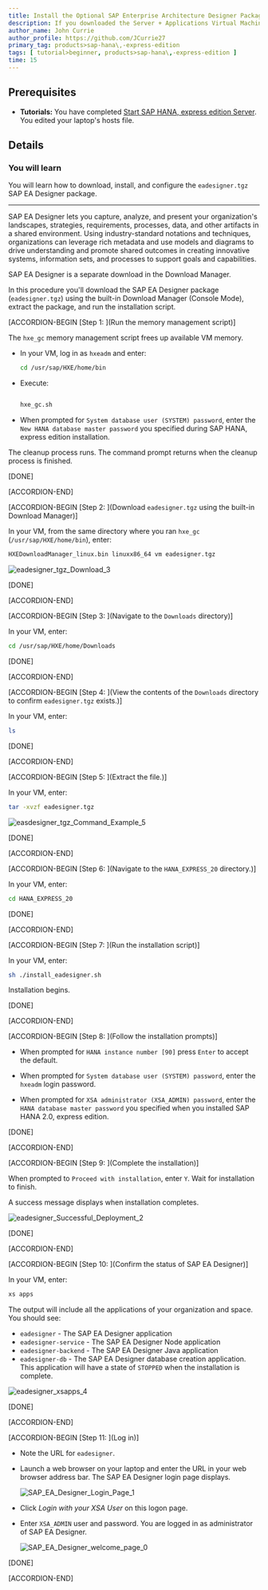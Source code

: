 ```yaml
---
title: Install the Optional SAP Enterprise Architecture Designer Package for SAP HANA, express edition (Preconfigured VM)
description: If you downloaded the Server + Applications Virtual Machine package (`hxexsa.ova`), you have the option of installing the SAP Enterprise Architecture Designer (SAP EA Designer) tool.
author_name: John Currie
author_profile: https://github.com/JCurrie27
primary_tag: products>sap-hana\,-express-edition
tags: [ tutorial>beginner, products>sap-hana\,-express-edition ]
time: 15
---
```


<!-- loio8f68fc9f49774010a5d438fea258f61f -->

## Prerequisites
 - **Tutorials:**  You have completed [Start SAP HANA, express edition Server](hxe-ua-getting-started-vm). 
You edited your laptop's hosts file.


## Details
### You will learn
You will learn how to download, install, and configure the `eadesigner.tgz` SAP EA Designer package.

---

SAP EA Designer lets you capture, analyze, and present your organization's landscapes, strategies, requirements, processes, data, and other artifacts in a shared environment. Using industry-standard notations and techniques, organizations can leverage rich metadata and use models and diagrams to drive understanding and promote shared outcomes in creating innovative systems, information sets, and processes to support goals and capabilities.

SAP EA Designer is a separate download in the Download Manager.

In this procedure you'll download the SAP EA Designer package (`eadesigner.tgz`) using the built-in Download Manager (Console Mode), extract the package, and run the installation script.

[ACCORDION-BEGIN [Step 1: ](Run the memory management script)]

The `hxe_gc` memory management script frees up available VM memory.

-   In your VM, log in as `hxeadm` and enter:

    ```bash
    cd /usr/sap/HXE/home/bin
    ```

-   Execute:

    ```bash
    
    hxe_gc.sh
    ```

-   When prompted for `System database user (SYSTEM) password`, enter the `New HANA database master password` you specified during SAP HANA, express edition installation.


The cleanup process runs. The command prompt returns when the cleanup process is finished.

[DONE]

[ACCORDION-END]

[ACCORDION-BEGIN [Step 2: ](Download `eadesigner.tgz` using the built-in Download Manager)]

In your VM, from the same directory where you ran `hxe_gc` (`/usr/sap/HXE/home/bin`), enter:

```bash
HXEDownloadManager_linux.bin linuxx86_64 vm eadesigner.tgz
```

![eadesigner_tgz_Download_3](eadesigner_tgz_Download_3.png)

[DONE]

[ACCORDION-END]

[ACCORDION-BEGIN [Step 3: ](Navigate to the `Downloads` directory)]

In your VM, enter:

```bash
cd /usr/sap/HXE/home/Downloads
```

[DONE]

[ACCORDION-END]

[ACCORDION-BEGIN [Step 4: ](View the contents of the `Downloads` directory to confirm `eadesigner.tgz` exists.)]

In your VM, enter:

```bash
ls
```

[DONE]

[ACCORDION-END]

[ACCORDION-BEGIN [Step 5: ](Extract the file.)]

In your VM, enter:

```bash
tar -xvzf eadesigner.tgz
```

![easdesigner_tgz_Command_Example_5](easdesigner_tgz_Command_Example_5.png)

[DONE]

[ACCORDION-END]

[ACCORDION-BEGIN [Step 6: ](Navigate to the `HANA_EXPRESS_20` directory.)]

In your VM, enter:

```bash
cd HANA_EXPRESS_20
```

[DONE]

[ACCORDION-END]

[ACCORDION-BEGIN [Step 7: ](Run the installation script)]

In your VM, enter:

```bash
sh ./install_eadesigner.sh
```

Installation begins.

[DONE]

[ACCORDION-END]

[ACCORDION-BEGIN [Step 8: ](Follow the installation prompts)]

-   When prompted for `HANA instance number [90]` press `Enter` to accept the default.

-   When prompted for `System database user (SYSTEM) password`, enter the `hxeadm` login password.

-   When prompted for `XSA administrator (XSA_ADMIN) password`, enter the `HANA database master password` you specified when you installed SAP HANA 2.0, express edition.


[DONE]

[ACCORDION-END]

[ACCORDION-BEGIN [Step 9: ](Complete the installation)]

When prompted to `Proceed with installation`, enter `Y`. Wait for installation to finish.

A success message displays when installation completes.

![eadesigner_Successful_Deployment_2](eadesigner_Successful_Deployment_2.png)

[DONE]

[ACCORDION-END]

[ACCORDION-BEGIN [Step 10: ](Confirm the status of SAP EA Designer)]

In your VM, enter:

```bash
xs apps
```

The output will include all the applications of your organization and space. You should see:

-   `eadesigner` - The SAP EA Designer application
-   `eadesigner-service` - The SAP EA Designer Node application
-   `eadesigner-backend` - The SAP EA Designer Java application
-   `eadesigner-db` - The SAP EA Designer database creation application. This application will have a state of `STOPPED` when the installation is complete.

![eadesigner_xsapps_4](eadesigner_xsapps_4.png)

[DONE]

[ACCORDION-END]

[ACCORDION-BEGIN [Step 11: ](Log in)]

-   Note the URL for `eadesigner`.

-   Launch a web browser on your laptop and enter the URL in your web browser address bar. The SAP EA Designer login page displays.

    ![SAP_EA_Designer_Login_Page_1](SAP_EA_Designer_Login_Page_1.png)

-   Click *Login with your XSA User* on this logon page.

-   Enter `XSA_ADMIN` user and password. You are logged in as administrator of SAP EA Designer.

    ![SAP_EA_Designer_welcome_page_0](SAP_EA_Designer_welcome_page_0.png)


[DONE]

[ACCORDION-END]



